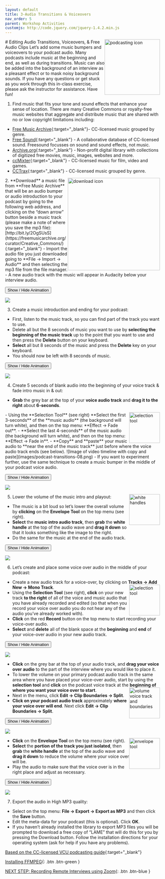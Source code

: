 ```yaml
---
layout: default
title: 3-Audio Transitions & Voiceovers
nav_order: 5
parent: Workshop Activities
customjs: http://code.jquery.com/jquery-1.4.2.min.js
---
```

<img src="images/podcast-transitions-01.png" style="float:right;width:180px;" alt="podcasting icon"> 
# Editing Audio Transitions, Voiceovers, & Free Audio Clips
Let’s add some music bumpers and voiceovers to your podcast audio. Many podcasts include music at the beginning and end, as well as during transitions. Music can also be added into the background of an interview as a pleasant effect or to mask noisy background sounds. If you have any questions or get stuck as you work through this in-class exercise, please ask the instructor for assistance.  Have fun!

1. Find music that fits your tone and sound effects that enhance your sense of location. There are many Creative Commons or royalty-free music websites that aggregate and distribute music that are shared with no or low copyright limitations including:
- [Free Music Archive](https://freemusicarchive.org/curator/Creative_Commons/){:target="_blank"}- CC-licensed music grouped by genre.
- [Free Sound](https://freesound.org/browse/){:target="_blank"} - A collaborative database of CC-licensed sound. Freesound focusses on sound and sound effects, not music. 
- [Archive.org](https://archive.org/details/opensource_audio){:target="_blank"} - Non-profit digital library with collections of digitized free movies, music, images, websites and more.
- [ccMixter](http://ccmixter.org/find-music){:target="_blank"} - CC-licensed music for film, video and games.
- [CCTrax](https://cctrax.com/){:target="_blank"} - CC-licensed music grouped by genre. 
<img src="images/podcast-transitions-02.png" style="float:right;width:300px;" alt="download icon"> 
2. **Download** a music file from **Free Music Archive** that will be an audio bumper or audio introduction to your podcast by going to the following web address, and clicking on the “down arrow” button beside a music track (please make a note of where you save the mp3 file): [http://bit.ly/2OgSUsS](https://freemusicarchive.org/curator/Creative_Commons/){:target="_blank"} 
- Import the audio file you just downloaded going to **File -> Import -> Audio** and then selecting the mp3 file from the file manager. 
- A new audio track with the music will appear in Audacity below your interview audio.

<button onclick="toggle('gif1')">Show / Hide Animation </button>
<div id="gif1">
<img src="images/podcast-transitions-03.gif">
</div>

3. Create a music introduction and ending for your podcast: 
- First, listen to the music track, so you can find part of the track you want to use. 
- Delete all but the 8 seconds of music you want to use by **selecting the beginning of the music track** up to the point that you want to use and then press the **Delete** button on your keyboard. 
- **Select** all but 8 seconds of the music and press the **Delete** key on your keyboard. 
- You should now be left with 8 seconds of music.

<button onclick="toggle('gif2')">Show / Hide Animation </button>
<div id="gif2">
<img src="images/podcast-transitions-04.gif">
</div>

4. Create 5 seconds of blank audio into the beginning of your voice track & fade intro music in & out:
- **Grab** the grey bar at the top of your **voice audio track** and **drag it to the right** about **6-seconds**. 
<img src="images/selecting-tool.png" style="float:right;width:100px;" alt="selection tool"> 
- Using the **Selection Tool** (see right) **Select the first 3-seconds** of the **music audio** (the background will turn white), and then on the top menu: **Effect -> Fade out**.
- **Select the last 4-seconds** of the music audio (the background will turn white), and then on the top menu: **Effect -> Fade in**.
- **Copy** and **paste** your music audio to **near the end of the music track** just before where the voice audio track ends (see below).
![Image of video timeline with copy and paste](images/podcast-transitions-08.png)
- If you want to experiment further, use the same technique to create a music bumper in the middle of your podcast voice audio.

<button onclick="toggle('gif3')">Show / Hide Animation </button>
<div id="gif3">
<img src="images/podcast-transitions-09.gif">
</div>

5. Lower the volume of the music intro and playout: <img src="images/podcast-transitions-10.png" style="float:right;width:100px;" alt="white handles"> 
- The music is a bit loud so let’s lower the overall volume by **clicking** on the **Envelope Tool** on the top menu (see right).
- **Select** the **music intro audio track**, then **grab** the **white handle** at the top of the audio wave and **drag it down** so that it looks something like the image to the right.
- Do the same for the music at the end of the audio track.

<button onclick="toggle('gif4')">Show / Hide Animation </button>
<div id="gif4">
<img src="images/podcast-transitions-11.gif">
</div>

6. Let’s create and place some voice over audio in the middle of your podcast:
- Create a new audio track for a voice-over, by clicking on **Tracks -> Add New -> Mono Track**.  <img src="images/selecting-tool.png" style="float:right;width:100px;" alt="selection tool"> 
- Using the **Selection Tool** (see right), **click** on your new track **to the right** of all of the voice and music audio that you have already recorded and edited (so that when you record your voice over audio you do not hear any of the audio you’ve already worked with).
- **Click** on the red **Record** button on the top menu to start recording your voice-over audio.
- **Select** and **delete** all of the blank space at the **beginning** and **end** of your voice-over audio in your new audio track.

<button onclick="toggle('gif5')">Show / Hide Animation </button>
<div id="gif5">
<img src="images/podcast-transitions-13.gif">
</div>

- **Click** on the grey bar at the top of your audio track, and **drag your voice over audio** to the part of the interview where you would like to place it.
- To lower the volume on your primary podcast audio track in the same area where you have placed your voice-over audio, start by using the **selection tool** and **click** on the podcast voice track at the **beginning of where you want your voice over to start**.<img src="images/podcast-transitions-15.png" style="float:right;width:100px;" alt="volume voice track and boundaries"> 
- Next in the menu, click **Edit -> Clip Boundaries -> Split**.
- **Click on your podcast audio track** approximately **where your voice over will end**. Next click **Edit -> Clip Boundaries -> Split**.

<button onclick="toggle('gif6')">Show / Hide Animation </button>
<div id="gif6">
<img src="images/podcast-transitions-16.gif">
</div>

- **Click** on the **Envelope Tool** on the top menu (see right). <img src="images/envelope-tool .png" style="float:right;width:100px;" alt="envelope tool"> 
- **Select** the **portion of the track you just isolated**, then **grab** the **white handle** at the top of the audio wave and **drag it down** to reduce the volume where your voice over will be.
- Play the audio to make sure that the voice over is in the right place and adjust as necessary.

<button onclick="toggle('gif7')">Show / Hide Animation </button>
<div id="gif7">
<img src="images/podcast-transitions-18.gif">
</div>

7. Export the audio in High MP3 quality:
- Select on the top menu: **File -> Export -> Export as MP3** and then click the **Save** button.
- Edit the meta-data for your podcast (this is optional). Click **OK**.
- If you haven’t already installed the library to export MP3 files you will be prompted to download a free copy of “LAME” that will do this for you by pressing the Download button. Follow the installation directions for your operating system (ask for help if you have any problems).

[Based on the CC-licensed VCU podcasting guide](https://guides.library.vcu.edu/podcast/editing){:target="_blank"}

<script>  

    function toggle(input) {
        var x = document.getElementById(input);
        if (x.style.display === "none") {
            x.style.display = "block";
        } else {
            x.style.display = "none";
        }
    }
</script>

[Installing FFMPEG](ffmpeg.html){: .btn .btn-green }

[NEXT STEP: Recording Remote Interviews using Zoom](recording-remote-interviews.html){: .btn .btn-blue }
